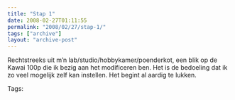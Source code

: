 ```yaml
---
title: "Stap 1"
date: 2008-02-27T01:11:55
permalink: "2008/02/27/stap-1/"
tags: ["archive"]
layout: "archive-post"
---
```

Rechtstreeks uit m’n lab/studio/hobbykamer/poenderkot, een blik op de Kawai 100p die ik bezig aan het modificeren ben. Het is de bedoeling dat ik zo veel mogelijk zelf kan instellen. Het begint al aardig te lukken.

Tags:
